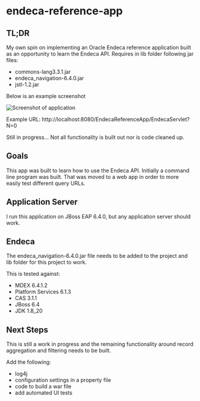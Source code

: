 # endeca-reference-app

## TL;DR

My own spin on implementing an Oracle Endeca reference application built as an opportunity to learn the Endeca API.
Requires in lib folder following jar files:
* commons-lang3.3.1.jar
* endeca_navigation-6.4.0.jar
* jstl-1.2.jar

Below is an example screenshot

![Screenshot of application](https://cloud.githubusercontent.com/assets/972864/11772468/23d510cc-a1e2-11e5-948c-e0632e3c816f.png)

Example URL: http://localhost:8080/EndecaReferenceApp/EndecaServlet?N=0

Still in progress... Not all functionality is built out nor is code cleaned up.

## Goals

This app was built to learn how to use the Endeca API.  Initially a command line program was built.  That was moved to
a web app in order to more easily test different query URLs.

## Application Server

I run this application on JBoss EAP 6.4.0, but any application server should work.

## Endeca

The endeca_navigation-6.4.0.jar file needs to be added to the project and lib folder for this project to work.

This is tested against:
 * MDEX 6.4.1.2
 * Platform Services 6.1.3
 * CAS 3.1.1
 * JBoss 6.4
 * JDK 1.8_20

## Next Steps

This is still a work in progress and the remaining functionality around record aggregation and filtering needs to be built.

Add the following:
* log4j
* configuration settings in a property file
* code to build a war file
* add automated UI tests
